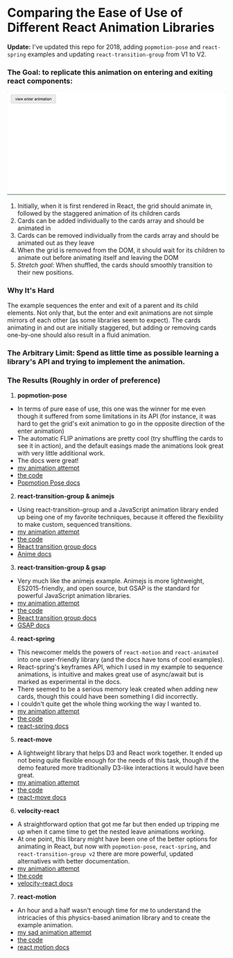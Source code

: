 # Comparing the Ease of Use of Different React Animation Libraries

**Update:** I've updated this repo for 2018, adding `popmotion-pose` and `react-spring` examples and updating `react-transition-group` from V1 to V2. 

### The Goal: to replicate this animation on entering and exiting react components:

![example animation](./src/assets/react-animation-comparison.gif)

1.  Initially, when it is first rendered in React, the grid should animate in, followed by the staggered animation of its children cards
2. Cards can be added individually to the cards array and should be animated in
3.  Cards can be removed individually from the cards array and should be animated out as they leave
4.  When the grid is removed from the DOM, it should wait for its children to animate out before animating itself and leaving the DOM
5.  _Stretch goal_: When shuffled, the cards should smoothly transition to their new positions.

### Why It's Hard
The example sequences the enter and exit of a parent and its child elements. Not only that, but the enter and exit animations are not simple mirrors of each other (as some libraries seem to expect). The cards animating in and out are initially staggered, but adding or removing cards one-by-one should also result in a fluid animation.

### The Arbitrary Limit: Spend as little time as possible learning a library's API and trying to implement the animation.

### The Results (Roughly in order of preference)

1.  **popmotion-pose**
* In terms of pure ease of use, this one was the winner for me even though it suffered from some limitations in its API (for instance, it was hard to get the grid's exit animation to go in the opposite direction of the enter animation)
* The automatic FLIP animations are pretty cool (try shuffling the cards to see it in action), and the default easings made the animations look great with very little additional work.
* The docs were great!
* [my animation attempt](https://alex.holachek.com/?selectedKind=Animation%20Examples&selectedStory=Popmotion%20Pose&full=0&addons=1&stories=1&panelRight=0&addonPanel=storybook%2Factions%2Factions-panel)
* [the code](https://github.com/aholachek/react-animation-comparison/blob/master/src/popmotion-pose-example.js)
* [Popmotion Pose docs](https://popmotion.io/pose/)

2.  **react-transition-group & animejs**

* Using react-transition-group and a JavaScript animation library ended up being one of my favorite techniques, because it offered the flexibility to make custom, sequenced transitions.
* [my animation attempt](https://alex.holachek.com/?selectedKind=Animation%20Examples&selectedStory=React-Transition-Group%20%2B%20animejs&full=0&addons=1&stories=1&panelRight=0&addonPanel=storybook%2Factions%2Factions-panel)
* [the code](https://github.com/aholachek/react-animation-comparison/blob/master/src/react-transition-group-anime-example.js)
* [React transition group docs](http://reactcommunity.org/react-transition-group/)
* [Anime docs](https://github.com/juliangarnier/anime)

3.  **react-transition-group & gsap**

* Very much like the animejs example. Animejs is more lightweight, ES2015-friendly, and open source, but GSAP is the standard for powerful JavaScript animation libraries.
* [my animation attempt](https://alex.holachek.com/?selectedKind=Animation%20Examples&selectedStory=React-Transition-Group%20%2B%20GSAP&full=0&addons=1&stories=1&panelRight=0&addonPanel=storybook%2Factions%2Factions-panel)
* [the code](https://github.com/aholachek/react-animation-comparison/blob/master/src/react-transition-group-gsap-example.js)
* [React transition group docs](http://reactcommunity.org/react-transition-group/)
* [GSAP docs](https://greensock.com/docs)

4.  **react-spring**

* This newcomer melds the powers of `react-motion` and `react-animated` into one user-friendly library (and the docs have tons of cool examples).
* React-spring's keyframes API, which I used in my example to sequence animations, is intuitive and makes great use of async/await but is marked as experimental in the docs.
* There seemed to be a serious memory leak created when adding new cards, though this could have been something I did incorrectly.
* I couldn't quite get the whole thing working the way I wanted to.
* [my animation attempt](https://alex.holachek.com/?selectedKind=Animation%20Examples&selectedStory=React-Spring&full=0&addons=1&stories=1&panelRight=0&addonPanel=storybook%2Factions%2Factions-panel)
* [the code](https://github.com/aholachek/react-animation-comparison/blob/master/src/react-spring-example.js)
* [react-spring docs](https://github.com/drcmda/react-spring)

5.  **react-move**

* A lightweight library that helps D3 and React work together. It ended up not being quite flexible enough for the needs of this task, though if the demo featured more traditionally D3-like interactions it would have been great.
* [my animation attempt](https://alex.holachek.com/?selectedKind=Animation%20Examples&selectedStory=React-Move&full=0&addons=1&stories=1&panelRight=0&addonPanel=storybook%2Factions%2Factions-panel)
* [the code](https://github.com/aholachek/react-animation-comparison/blob/master/src/react-move-example.js)
* [react-move docs](https://react-move-example.js.org/#/)

6.  **velocity-react**

* A straightforward option that got me far but then ended up tripping me up when it came time to get the nested leave animations working.
* At one point, this library might have been one of the better options for animating in React, but now with `popmotion-pose`, `react-spring`, and `react-transition-group v2` there are more powerful, updated alternatives with better documentation.
* [my animation attempt](https://alex.holachek.com/?selectedKind=Animation%20Examples&selectedStory=Velocity-React&full=0&addons=1&stories=1&panelRight=0&addonPanel=storybook%2Factions%2Factions-panel)
* [the code](https://github.com/aholachek/react-animation-comparison/blob/master/src/velocity-react-example.js)
* [velocity-react docs](https://github.com/google-fabric/velocity-react)

7.  **react-motion**

* An hour and a half wasn't enough time for me to understand the intricacies of this physics-based animation library and to create the example animation.
* [my sad animation attempt](https://alex.holachek.com/?selectedKind=Animation%20Examples&selectedStory=React-Motion&full=0&addons=1&stories=1&panelRight=0&addonPanel=storybook%2Factions%2Factions-panel)
* [the code](https://github.com/aholachek/react-animation-comparison/blob/master/src/react-motion-example.js)
* [react motion docs](https://github.com/chenglou/react-motion)


